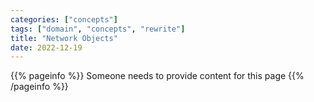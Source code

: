 ```yaml
---
categories: ["concepts"]
tags: ["domain", "concepts", "rewrite"]
title: "Network Objects"
date: 2022-12-19
---
```


{{% pageinfo %}}
Someone needs to provide content for this page
{{% /pageinfo %}}
